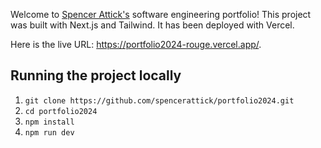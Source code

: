 Welcome to [Spencer Attick's](https://www.linkedin.com/in/ryan-spencer-attick/) software engineering portfolio! This project was built with Next.js and Tailwind. It has been deployed with Vercel. 

Here is the live URL: https://portfolio2024-rouge.vercel.app/. 

## Running the project locally

1. `git clone https://github.com/spencerattick/portfolio2024.git`
2. `cd portfolio2024`
3. `npm install`
4. `npm run dev`
